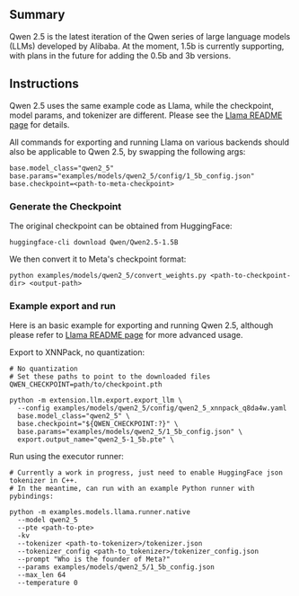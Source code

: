 ## Summary
Qwen 2.5 is the latest iteration of the Qwen series of large language models (LLMs) developed by Alibaba. At the moment, 1.5b is currently supporting, with plans in the future for adding the 0.5b and 3b versions.

## Instructions

Qwen 2.5 uses the same example code as Llama, while the checkpoint, model params, and tokenizer are different. Please see the [Llama README page](../llama/README.md) for details.

All commands for exporting and running Llama on various backends should also be applicable to Qwen 2.5, by swapping the following args:
```
base.model_class="qwen2_5"
base.params="examples/models/qwen2_5/config/1_5b_config.json"
base.checkpoint=<path-to-meta-checkpoint>
```

### Generate the Checkpoint
The original checkpoint can be obtained from HuggingFace:
```
huggingface-cli download Qwen/Qwen2.5-1.5B
```

We then convert it to Meta's checkpoint format:
```
python examples/models/qwen2_5/convert_weights.py <path-to-checkpoint-dir> <output-path>
```

### Example export and run
Here is an basic example for exporting and running Qwen 2.5, although please refer to [Llama README page](../llama/README.md) for more advanced usage.

Export to XNNPack, no quantization:
```
# No quantization
# Set these paths to point to the downloaded files
QWEN_CHECKPOINT=path/to/checkpoint.pth

python -m extension.llm.export.export_llm \
  --config examples/models/qwen2_5/config/qwen2_5_xnnpack_q8da4w.yaml
  base.model_class="qwen2_5" \
  base.checkpoint="${QWEN_CHECKPOINT:?}" \
  base.params="examples/models/qwen2_5/1_5b_config.json" \
  export.output_name="qwen2_5-1_5b.pte" \
```

Run using the executor runner:
```
# Currently a work in progress, just need to enable HuggingFace json tokenizer in C++.
# In the meantime, can run with an example Python runner with pybindings:

python -m examples.models.llama.runner.native
  --model qwen2_5
  --pte <path-to-pte>
  -kv
  --tokenizer <path-to-tokenizer>/tokenizer.json
  --tokenizer_config <path-to_tokenizer>/tokenizer_config.json
  --prompt "Who is the founder of Meta?"
  --params examples/models/qwen2_5/1_5b_config.json
  --max_len 64
  --temperature 0
```
